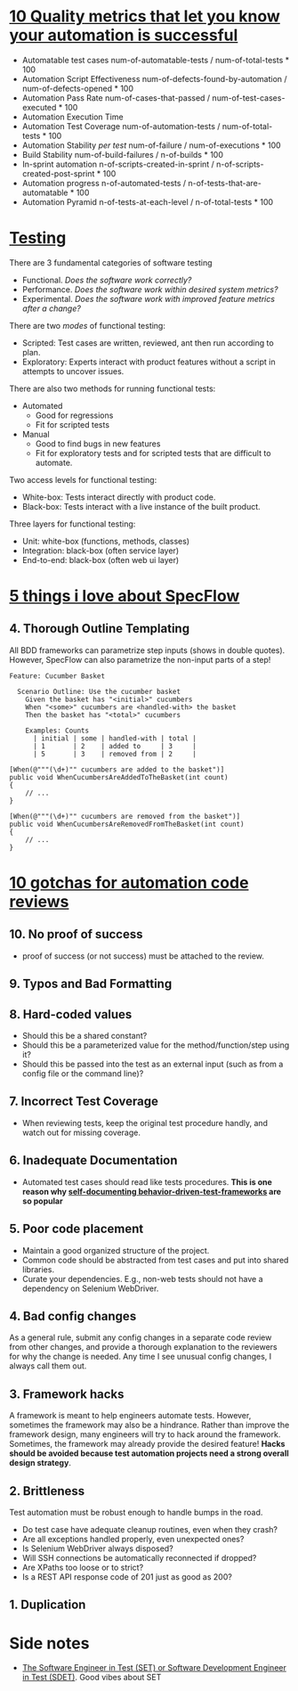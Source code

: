 # [10 Quality metrics that let you know your automation is successful](https://theqaconnection.com/2021/12/10/10-quality-metrics-that-let-you-know-your-automation-is-successful/)

- Automatable test cases
  num-of-automatable-tests / num-of-total-tests * 100
- Automation Script Effectiveness
  num-of-defects-found-by-automation / num-of-defects-opened * 100
- Automation Pass Rate
  num-of-cases-that-passed / num-of-test-cases-executed * 100
- Automation Execution Time
- Automation Test Coverage
  num-of-automation-tests / num-of-total-tests * 100
- Automation Stability
  *per test* num-of-failure / num-of-executions * 100
- Build Stability
  num-of-build-failures / n-of-builds * 100
- In-sprint automation
  n-of-scripts-created-in-sprint / n-of-scripts-created-post-sprint * 100
- Automation progress
  n-of-automated-tests / n-of-tests-that-are-automatable * 100
- Automation Pyramid
  n-of-tests-at-each-level / n-of-total-tests * 100

# [Testing](https://automationpanda.com/testing/)

There are 3 fundamental categories of software testing
- Functional. *Does the software work correctly?*
- Performance. *Does the software work within desired system metrics?*
- Experimental. *Does the software work with improved feature metrics after a change?*

There are two *modes* of functional testing:
- Scripted: Test cases are written, reviewed, ant then run according to plan.
- Exploratory: Experts interact with product features without a script in attempts to uncover issues.

There are also two methods for running functional tests:
- Automated
  - Good for regressions
  - Fit for scripted tests
- Manual
  - Good to find bugs in new features
  - Fit for exploratory tests and for scripted tests that are difficult to automate.

Two access levels for functional testing:
- White-box: Tests interact directly with product code.
- Black-box: Tests interact with a live instance of the built product.

Three layers for functional testing:
- Unit: white-box (functions, methods, classes)
- Integration: black-box (often service layer)
- End-to-end: black-box (often web ui layer)

# [5 things i love about SpecFlow](https://automationpanda.com/2018/05/10/5-things-i-love-about-specflow/)

## 4. Thorough Outline Templating

All BDD frameworks can parametrize step inputs (shows in double quotes). However, SpecFlow can also parametrize the non-input parts of a step!

```
Feature: Cucumber Basket
  
  Scenario Outline: Use the cucumber basket
    Given the basket has "<initial>" cucumbers
    When "<some>" cucumbers are <handled-with> the basket
    Then the basket has "<total>" cucumbers

    Examples: Counts
      | initial | some | handled-with | total |
      | 1       | 2    | added to     | 3     |
      | 5       | 3    | removed from | 2     |
```

```
[When(@"""(\d+)"" cucumbers are added to the basket")]
public void WhenCucumbersAreAddedToTheBasket(int count)
{
    // ...
}
 
[When(@"""(\d+)"" cucumbers are removed from the basket")]
public void WhenCucumbersAreRemovedFromTheBasket(int count)
{
    // ...
}
```

# [10 gotchas for automation code reviews](https://automationpanda.com/2017/05/08/10-gotchas-for-automation-code-reviews/)

## 10. No proof of success

- proof of success (or not success) must be attached to the review.

## 9. Typos and Bad Formatting

## 8. Hard-coded values

- Should this be a shared constant?
- Should this be a parameterized value for the method/function/step using it?
- Should this be passed into the test as an external input (such as from a config file or the command line)?

## 7. Incorrect Test Coverage

- When reviewing tests, keep the original test procedure handly, and watch out for missing coverage.

## 6. Inadequate Documentation

- Automated test cases should read like tests procedures. **This is one reason why [self-documenting behavior-driven-test-frameworks](https://automationpanda.com/2017/02/04/bdd-101-frameworks/) are so popular**

## 5. Poor code placement

- Maintain a good organized structure of the project.
- Common code should be abstracted from test cases and put into shared libraries.
- Curate your dependencies. E.g., non-web tests should not have a dependency on Selenium WebDriver.

## 4. Bad config changes

As a general rule, submit any config changes in a separate code review from other changes, and provide a thorough explanation to the reviewers for why the change is needed. Any time I see unusual config changes, I always call them out.

## 3. Framework hacks

A framework is meant to help engineers automate tests. However, sometimes the framework may also be a hindrance. Rather than improve the framework design, many engineers will try to hack around the framework. Sometimes, the framework may already provide the desired feature! **Hacks should be avoided because test automation projects need a strong overall design strategy**.

## 2. Brittleness

Test automation must be robust enough to handle bumps in the road.

- Do test case have adequate cleanup routines, even when they crash?
- Are all exceptions handled properly, even unexpected ones?
- Is Selenium WebDriver always disposed?
- Will SSH connections be automatically reconnected if dropped?
- Are XPaths too loose or to strict?
- Is a REST API response code of 201 just as good as 200?

## 1. Duplication

# Side notes

- [The Software Engineer in Test (SET) or Software Development Engineer in Test (SDET)](https://automationpanda.com/2018/10/02/the-software-engineer-in-test/). Good vibes about SET